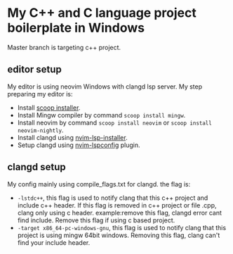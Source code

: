 # My C++ and C language project boilerplate in Windows
Master branch is targeting c++ project.
## editor setup
My editor is using neovim Windows with clangd lsp server. My step preparing my editor is:
- Install [scoop installer](https://scoop.sh/).
- Install Mingw compiler by command `scoop install mingw`.
- Install neovim by command `scoop install neovim` or `scoop install neovim-nightly`.
- Install clangd using [nvim-lsp-installer](https://github.com/williamboman/nvim-lsp-installer).
- Setup clangd using [nvim-lspconfig](https://github.com/neovim/nvim-lspconfig) plugin.

## clangd setup
My config mainly using compile_flags.txt for clangd. the flag is:
- `-lstdc++`, this flag is used to notify clang that this c++ project and include c++ header. If this flag is removed in c++ project or file .cpp, clang only using c header. example:remove this flag, clangd error cant find include<iostream>. Remove this flag if using c based project.
- `-target x86_64-pc-windows-gnu`, this flag is used to notify clang that this project is using mingw 64bit windows. Removing this flag, clang can't find your include header.
